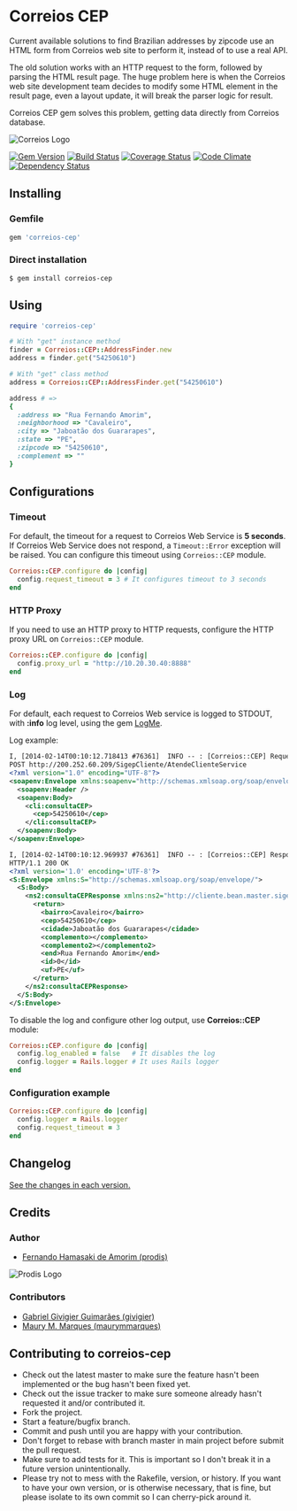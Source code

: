# Correios CEP

Current available solutions to find Brazilian addresses by zipcode use an HTML form from Correios web site to perform it, instead of to use a real API.

The old solution works with an HTTP request to the form, followed by parsing the HTML result page. The huge problem here is when the Correios web site development team decides to modify some HTML element in the result page, even a layout update, it will break the parser logic for result.

Correios CEP gem solves this problem, getting data directly from Correios database.

![Correios Logo](http://prodis.net.br/images/ruby/2015/correios_logo.png)

[![Gem Version](https://badge.fury.io/rb/correios-cep.svg)](http://badge.fury.io/rb/correios-cep)
[![Build Status](https://travis-ci.org/prodis/correios-cep.svg?branch=master)](https://travis-ci.org/prodis/correios-cep)
[![Coverage Status](https://coveralls.io/repos/prodis/correios-cep/badge.svg?branch=master&service=github)](https://coveralls.io/github/prodis/correios-cep?branch=master)
[![Code Climate](https://codeclimate.com/github/prodis/correios-cep/badges/gpa.svg)](https://codeclimate.com/github/prodis/correios-cep)
[![Dependency Status](https://gemnasium.com/prodis/correios-cep.svg)](https://gemnasium.com/prodis/correios-cep)

## Installing

### Gemfile

```ruby
gem 'correios-cep'
```

### Direct installation

```console
$ gem install correios-cep
```


## Using

```ruby
require 'correios-cep'

# With "get" instance method
finder = Correios::CEP::AddressFinder.new
address = finder.get("54250610")

# With "get" class method
address = Correios::CEP::AddressFinder.get("54250610")

address # =>
{
  :address => "Rua Fernando Amorim",
  :neighborhood => "Cavaleiro",
  :city => "Jaboatão dos Guararapes",
  :state => "PE",
  :zipcode => "54250610",
  :complement => ""
}
```

## Configurations

### Timeout

For default, the timeout for a request to Correios Web Service is **5 seconds**. If Correios Web Service does not respond, a `Timeout::Error` exception will be raised.
You can configure this timeout using `Correios::CEP` module.

```ruby
Correios::CEP.configure do |config|
  config.request_timeout = 3 # It configures timeout to 3 seconds
end
```

### HTTP Proxy
If you need to use an HTTP proxy to HTTP requests, configure the HTTP proxy URL on `Correios::CEP` module.

```ruby
Correios::CEP.configure do |config|
  config.proxy_url = "http://10.20.30.40:8888"
end
```

### Log

For default, each request to Correios Web service is logged to STDOUT, with **:info** log level, using the gem [LogMe](http://github.com/prodis/log-me).

Log example:

```xml
I, [2014-02-14T00:10:12.718413 #76361]  INFO -- : [Correios::CEP] Request:
POST http://200.252.60.209/SigepCliente/AtendeClienteService
<?xml version="1.0" encoding="UTF-8"?>
<soapenv:Envelope xmlns:soapenv="http://schemas.xmlsoap.org/soap/envelope/" xmlns:cli="http://cliente.bean.master.sigep.bsb.correios.com.br/">
  <soapenv:Header />
  <soapenv:Body>
    <cli:consultaCEP>
      <cep>54250610</cep>
    </cli:consultaCEP>
  </soapenv:Body>
</soapenv:Envelope>

I, [2014-02-14T00:10:12.969937 #76361]  INFO -- : [Correios::CEP] Response:
HTTP/1.1 200 OK
<?xml version='1.0' encoding='UTF-8'?>
<S:Envelope xmlns:S="http://schemas.xmlsoap.org/soap/envelope/">
  <S:Body>
    <ns2:consultaCEPResponse xmlns:ns2="http://cliente.bean.master.sigep.bsb.correios.com.br/">
      <return>
        <bairro>Cavaleiro</bairro>
        <cep>54250610</cep>
        <cidade>Jaboatão dos Guararapes</cidade>
        <complemento></complemento>
        <complemento2></complemento2>
        <end>Rua Fernando Amorim</end>
        <id>0</id>
        <uf>PE</uf>
      </return>
    </ns2:consultaCEPResponse>
  </S:Body>
</S:Envelope>
```

To disable the log and configure other log output, use **Correios::CEP** module:

```ruby
Correios::CEP.configure do |config|
  config.log_enabled = false   # It disables the log
  config.logger = Rails.logger # It uses Rails logger
end
```

### Configuration example

```ruby
Correios::CEP.configure do |config|
  config.logger = Rails.logger
  config.request_timeout = 3
end
```

## Changelog

[See the changes in each version.](CHANGELOG.md)


## Credits

### Author
- [Fernando Hamasaki de Amorim (prodis)](http://prodis.blog.br)

![Prodis Logo](http://prodis.net.br/images/prodis_150.gif)

### Contributors
- [Gabriel Givigier Guimarães (givigier)](https://github.com/givigier)
- [Maury M. Marques (maurymmarques)](https://github.com/maurymmarques)


## Contributing to correios-cep

- Check out the latest master to make sure the feature hasn't been implemented or the bug hasn't been fixed yet.
- Check out the issue tracker to make sure someone already hasn't requested it and/or contributed it.
- Fork the project.
- Start a feature/bugfix branch.
- Commit and push until you are happy with your contribution.
- Don't forget to rebase with branch master in main project before submit the pull request.
- Make sure to add tests for it. This is important so I don't break it in a future version unintentionally.
- Please try not to mess with the Rakefile, version, or history. If you want to have your own version, or is otherwise necessary, that is fine, but please isolate to its own commit so I can cherry-pick around it.
